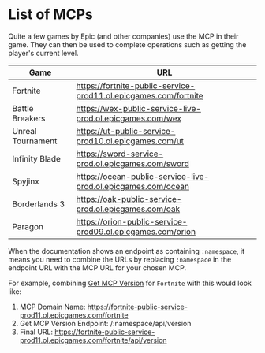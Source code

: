# List of MCPs
Quite a few games by Epic (and other companies) use the MCP in their game. They can then be used to complete operations such as getting the player's current level.

| Game | URL |
| - | - |
| Fortnite | https://fortnite-public-service-prod11.ol.epicgames.com/fortnite |
| Battle Breakers | https://wex-public-service-live-prod.ol.epicgames.com/wex |
| Unreal Tournament | https://ut-public-service-prod10.ol.epicgames.com/ut |
| Infinity Blade | https://sword-service-prod.ol.epicgames.com/sword |
| Spyjinx | https://ocean-public-service-live-prod.ol.epicgames.com/ocean |
| Borderlands 3 | https://oak-public-service-prod.ol.epicgames.com/oak |
| Paragon | https://orion-public-service-prod09.ol.epicgames.com/orion |

When the documentation shows an endpoint as containing `:namespace`, it means you need to combine the URLs by replacing `:namespace` in the endpoint URL with the MCP URL for your chosen MCP.

For example, combining [Get MCP Version](https://github.com/MixV2/EpicResearch/blob/master/docs/mcp/endpoints/get_mcp_version.md) for `Fortnite` with this would look like:
1) MCP Domain Name: https://fortnite-public-service-prod11.ol.epicgames.com/fortnite
2) Get MCP Version Endpoint: /:namespace/api/version
3) Final URL: https://fortnite-public-service-prod11.ol.epicgames.com/fortnite/api/version